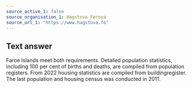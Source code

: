 ```yaml
---
source_active_1: false
source_organisation_1: Hagstova Føroya
source_url_1: "https://www.hagstova.fo"
---
```

## Text answer  
Faroe Islands meet both requirements. Detailed population statistics, including 100 per cent of births and deaths, are compiled from population registers. 
From 2022 housing statistics are compiled from buildingregister. The last population and housing census was conducted in 2011.
